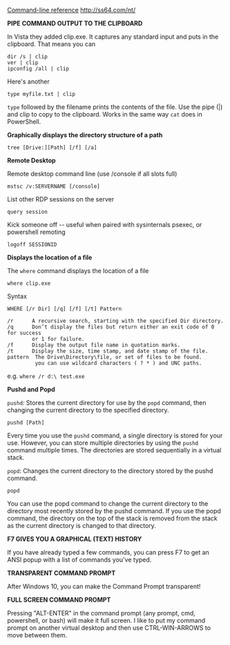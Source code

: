 [Command-line reference](https://technet.microsoft.com/en-us/library/bb490890.aspx)
http://ss64.com/nt/

**PIPE COMMAND OUTPUT TO THE CLIPBOARD**

In Vista they added clip.exe. It captures any standard input and puts in the clipboard.
That means you can

	dir /s | clip
	ver | clip
	ipconfig /all | clip

Here's another

	type myfile.txt | clip

`type` followed by the filename prints the contents of the file. Use the pipe (|) and clip to copy to the clipboard. Works in the same way `cat` does in PowerShell.

**Graphically displays the directory structure of a path**

	tree [Drive:][Path] [/f] [/a]

**Remote Desktop**

Remote desktop command line (use /console if all slots full)

	mstsc /v:SERVERNAME [/console]

List other RDP sessions on the server

	query session

Kick someone off -- useful when paired with sysinternals psexec, or powershell remoting

	logoff SESSIONID

**Displays the location of a file**

The `where` command displays the location of a file

	where clip.exe

Syntax

	WHERE [/r Dir] [/q] [/f] [/t] Pattern

	/r      A recursive search, starting with the specified Dir directory.
	/q      Don’t display the files but return either an exit code of 0 for success
            or 1 for failure.
	/f      Display the output file name in quotation marks.
	/t      Display the size, time stamp, and date stamp of the file.
	pattern  The Drive\Directory\file, or set of files to be found.
             you can use wildcard characters ( ? * ) and UNC paths.

e.g. `where /r d:\ test.exe`

**Pushd and Popd**

`pushd`: Stores the current directory for use by the `popd` command, then changing the current directory to the specified directory.

	pushd [Path]

Every time you use the `pushd` command, a single directory is stored for your use. However, you can store multiple directories by using the `pushd` command multiple times. The directories are stored sequentially in a virtual stack.

`popd`: Changes the current directory to the directory stored by the pushd command.
	
	popd

You can use the popd command to change the current directory to the directory most recently stored by the pushd command. If you use the popd command, the directory on the top of the stack is removed from the stack as the current directory is changed to that directory. 


**F7 GIVES YOU A GRAPHICAL (TEXT) HISTORY**

If you have already typed a few commands, you can press F7 to get an ANSI popup with a list of commands you've typed.

**TRANSPARENT COMMAND PROMPT**

After Windows 10, you can make the Command Prompt transparent!

**FULL SCREEN COMMAND PROMPT**

Pressing "ALT-ENTER" in the command prompt (any prompt, cmd, powershell, or bash) will make it full screen. I like to put my command prompt on another virtual desktop and then use CTRL-WIN-ARROWS to move between them.